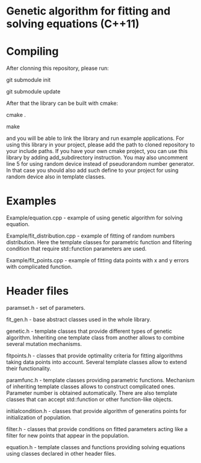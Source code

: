 Genetic algorithm for fitting and solving equations (C++11)
===========================================================



Compiling
=========
After clonning this repository, please run:

git submodule init

git submodule update

After that the library can be built with cmake:

cmake .

make

and you will be able to link the library and run example applications.
For using this library in your project, please add the path to cloned repository to your include paths.
If you have your own cmake project, you can use this library by adding add_subdirectory instruction.
You may also uncomment line 5 for using random device instead of pseudorandom number generator.
In that case you should also add such define to your project for using random device also in template classes.



Examples
========

Example/equation.cpp - example of using genetic algorithm for solving equation.

Example/fit_distribution.cpp - example of fitting of random numbers distribution.
Here the template classes for parametric function and filtering condition that require std::function parameters are used.

Example/fit_points.cpp - example of fitting data points with x and y errors with complicated function.



Header files
============

paramset.h - set of parameters.

fit_gen.h - base abstract classes used in the whole library.

genetic.h - template classes that provide different types of genetic algorithm. 
Inheriting one template class from another allows to combine several mutation mechanisms.

fitpoints.h - classes that provide optimality criteria for fitting algorithms taking data points into account.
Several template classes allow to extend their functionality.

paramfunc.h - template classes providing parametric functions. 
Mechanism of inheriting template classes allows to construct complicated ones. 
Parameter number is obtained automatically.
There are also template classes that can accept std::function or other function-like objects.

initialcondition.h - classes that provide algorithm of generatins points for initialization of population.

filter.h - classes that provide conditions on fitted parameters acting like a filter for new points that appear in the population.

equation.h - template classes and functions providing solving equations using classes declared in other header files.
